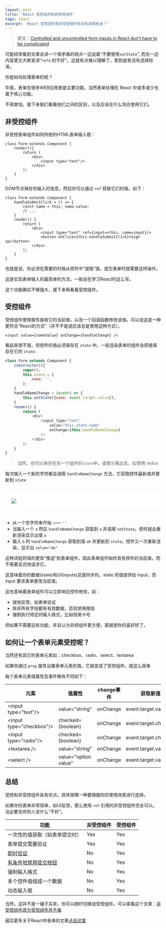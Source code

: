 ```yaml
---
layout: post
title: 'React 受控组件和非受控组件'
tags: react
excerpt: 'React 受控组件和非受控组件有没有选择标准？'
---
```


> 原文：[Controlled and uncontrolled form inputs in React don't have to be complicated](https://goshakkk.name/controlled-vs-uncontrolled-inputs-react/)

可能经常看到文章会讲一个很矛盾的观点一边说着“不要使用`setState`”, 而另一边内容里又大斯宣讲“`ref`s 的不好”。这就有点难以理解了，那到底有没有选择标准。

你是如何处理表单的呢？

毕竟，表单在很多WEB应用里是主要功能。当然表单处理在 React 中或多或少也属于核心功能。

不用害怕。接下来我们看看他们之间的区别，以及应该在什么场合使用它们。

## 非受控组件

非受控表单组件如同传统的HTML表单输入框：

```tsx
class Form extends Component {
    render(){
        return (
            <div>
                <input type="text"/>
            </div>
        );
    }
}
```

DOM节点保存你输入的信息，然后你可以通过 `ref` 获取它们的值。如下：

```tsx
class Form extends Component {
    handleSubmitClick = () => {
        const name = this._name.value;
        // ...
    }
    render() {
        return (
            <div>
                <input type="text" ref={input=>this._name=input}/>
                <button onClick={this.handleSubmitClick}>Sign up</button>
            </div>
        );
    }
}
```

也就是说，你必须在需要的时候从控件中“提取”值。提交表单时就需要这样操作。

这是实现表单输入的最简单的方法，一般会在学习React时这么写。

这个功能确实不够强大，接下来再看看受控组件。

## 受控组件

受控组件使用属性接收它的当前值，以及一个回调函数修改该值。可以说这是一种更符合“React的方式”（并不不是说应该总是使用这种方式）。

```tsx
<input value={someValue} onChange={handleChange} />
```

看起来很不错，但控件的值必须保存在 `state` 中。一般渲染表单的组件会把值保存在它的 `state`:

```js
class Form extends Component {
    constructor(){
        super();
        this.state = {
            name: '',
        };
    }
    handleNameChange = (event) => {
        this.setState({name: event.target.value});
    }
    render() {
        return (
            <div>
                <input type="text"
                    value="this.state.name"
                    onChange={this.handleNameChange}
                />
            </div>
        );
    }
}
```

> 当然，也可以保存在另一个组件的`state`中，或者分离出去，如使用 redux

每次输入一个新的字符都会调用 `handleNameChange` 方法，它获取控件最新值并更新到 `state`

<br/>
<div style="background:white;padding:20px;">
<img src="/public/images/js/controlled-flow.png"/>
</div>
<br/>

* 从一个空字符串开始 —— `''`
* 当输入一个 `a` 然后 `handleNameChange` 获取到 `a` 并调用 `setState`。控件就会重新渲染显示出值 `a`
* 输入 `b` 时 `handleNameChange` 获取到值 `ab` 并更新到 `state`。控件又一次重新渲染，显示出 `value="ab"`

这种流程将值的更改“推送”到表单组件，因此表单组件始终具有控件的当前值，而不需要显式地请求它。

这意味着你的数据(state)和UI(inputs)总是同步的。state 将值提供给 input，而 input 要求表单更改当前值。

这也意味着表单组件可以立即响应控件修改，如：

* 就地反馈，如表单验证
* 除非所有字段都有有效数据，否则禁用按钮
* 强制执行特定的输入格式，比如信用卡号

但如果不需要这些功能，并且认为非控组件更方便，那就按你的喜好好了。

## 如何让一个表单元素受控呢？

当然还有其它的表单元素如：checkbox、radio、select、textarea

如果你通过 `prop` 属性设置表单元素的值，它就变成了受控组件。就这么简单

每个表单元素值属性及事件略有不同如下：

|元素|值属性|change事件|获取新值|
|---|---|---|---|
|&lt;input type="text"/&gt;|value="string"|onChange|event.target.value|
|&lt;input type="checkbox"/&gt;|checked={boolean}|onChange|event.target.checked|
|&lt;input type="radio"/&gt;|checked={boolean}|onChange|event.target.checked|
|&lt;textarea /&gt;|value="string"|onChange|event.target.value|
|&lt;select /&gt;|value="option value"|onChange|event.target.value|

## 总结

受控和非受控组件各有优点。具体用哪一种要根据你的使用场景进行选择。

如果你的表单非常简单，如UI反馈，那么使用 `ref` 引用的非受控组件完全可以。没必要去听别人说什么“不好”。

|功能|非受控组件|受控组件|
|---|---|---|
|一次性的值获取（如表单提交时）|Yes|Yes|
|表单提交需要验证|Yes|Yes|
|[即时验证](https://goshakkk.name/instant-form-fields-validation-react/)|No|Yes|
|[有条件地禁用提交按钮](https://goshakkk.name/form-recipe-disable-submit-button-react/)|No|Yes|
|强制输入格式|No|Yes|
|多个控件值组成一个数据|No|Yes|
|动态输入框|No|Yes|

当然，这并不是一锤子买卖，你可以随时切换成受控组件。可以查看这个文章：[非受控组件改为受控组件并不难](https://goshakkk.name/turn-uncontrolled-into-controlled/)

最后更多关于React中表单的文章[点击这里](https://goshakkk.name/on-forms-react/)